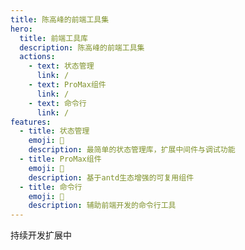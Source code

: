 ```yaml
---
title: 陈高峰的前端工具集
hero:
  title: 前端工具库
  description: 陈高峰的前端工具集
  actions:
    - text: 状态管理
      link: /
    - text: ProMax组件
      link: /
    - text: 命令行
      link: /
features:
  - title: 状态管理
    emoji: 💎
    description: 最简单的状态管理库，扩展中间件与调试功能
  - title: ProMax组件
    emoji: 🌈
    description: 基于antd生态增强的可复用组件
  - title: 命令行
    emoji: 🚀
    description: 辅助前端开发的命令行工具
---
```


持续开发扩展中
